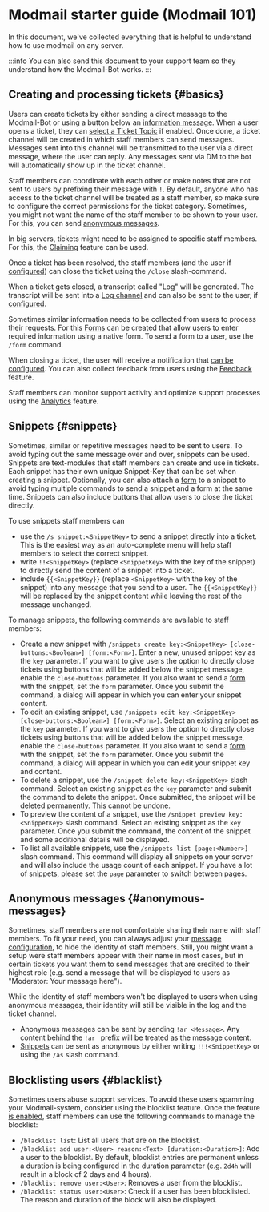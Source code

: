 # Modmail starter guide (Modmail 101)

In this document, we've collected everything that is helpful to understand how to use modmail on any server.

:::info
You can also send this document to your support team so they understand how the Modmail-Bot works.
:::

## Creating and processing tickets {#basics}

Users can create tickets by either sending a direct message to the Modmail-Bot or using a button below
an [information message](/docs/modmail/configuration/modmail-info). When a user opens a ticket, they
can [select a Ticket Topic](/docs/modmail/advanced-features/ticket-topics) if enabled. Once done, a ticket channel will be created
in which staff members can send messages. Messages sent into this channel will be transmitted to the user via a direct
message, where the user can reply. Any messages sent via DM to the bot will automatically show up in the ticket channel.

Staff members can coordinate with each other or make notes that are not sent to users by prefixing their message with
`!`. By default, anyone who has access to the ticket channel will be treated as a staff member, so make sure to
configure the correct permissions for the ticket category. Sometimes, you might not want the name of the staff member to
be shown to your user. For this, you can send [anonymous messages](#anonymous-messages).

In big servers, tickets might need to be assigned to specific staff members. For this,
the [Claiming](/docs/modmail/advanced-features/ticket-claiming) feature can be used.

Once a ticket has been resolved, the staff members (and the user if [configured](/docs/modmail/configuration/ticket-close)) can
close the ticket using the `/close` slash-command.

When a ticket gets closed, a transcript called "Log" will be generated. The transcript will be sent into
a [Log channel](/docs/modmail/configuration/bot-configuration) and can also be sent to the user,
if [configured](/docs/modmail/configuration/ticket-close).

Sometimes similar information needs to be collected from users to process their requests. For
this [Forms](/docs/modmail/advanced-features/forms) can be created that allow users to enter required information using a native
form. To send a form to a user, use the `/form` command.

When closing a ticket, the user will receive a notification that [can be configured](/docs/modmail/configuration/bot-configuration).
You can also collect feedback from users using the [Feedback](/docs/modmail/advanced-features/support-feedback) feature.

Staff members can monitor support activity and optimize support processes using
the [Analytics](/docs/modmail/advanced-features/analytics) feature.

## Snippets {#snippets}

Sometimes, similar or repetitive messages need to be sent to users. To avoid typing out the same message over and over,
snippets can be used. Snippets are text-modules that staff members can create and use in tickets. Each snippet has their
own unique Snippet-Key that can be set when creating a snippet. Optionally, you can also attach
a [form](/docs/modmail/advanced-features/forms) to a snippet to avoid typing multiple commands to send a snippet and a form at the
same time. Snippets can also include buttons that allow users to close the ticket directly.

<SlashCommandExplanation />

To use snippets staff members can

* use the `/s snippet:<SnippetKey>` to send a snippet directly into a ticket. This is the easiest way as an
  auto-complete menu will help staff members to select the correct snippet.
* write `!!<SnippetKey>` (replace `<SnippetKey>` with the key of the snippet) to directly send the content of a snippet
  into a ticket.
* include `{{<SnippetKey}}` (replace `<SnippetKey>` with the key of the snippet) into any message that you send to a
  user. The `{{<SnippetKey}}` will be replaced by the snippet content while leaving the rest of the message unchanged.

To manage snippets, the following commands are available to staff members:

* Create a new snippet with `/snippets create key:<SnippetKey> [close-buttons:<Boolean>] [form:<Form>]`. Enter a new,
  unused snippet key as the `key` parameter. If you want to give users the option to directly close tickets using
  buttons that will be added below the snippet message, enable the `close-buttons` parameter. If you also want to send
  a [form](/docs/modmail/advanced-features/forms) with the snippet, set the `form` parameter. Once you submit the command, a dialog
  will appear in which you can enter your snippet content.
* To edit an existing snippet, use `/snippets edit key:<SnippetKey> [close-buttons:<Boolean>] [form:<Form>]`. Select an
  existing snippet as the `key` parameter. If you want to give users the option to directly close tickets using
  buttons that will be added below the snippet message, enable the `close-buttons` parameter. If you also want to send
  a [form](/docs/modmail/advanced-features/forms) with the snippet, set the `form` parameter. Once you submit the command, a dialog
  will appear in which you can edit your snippet key and content.
* To delete a snippet, use the `/snippet delete key:<SnippetKey>` slash command. Select an existing snippet as the `key`
  parameter and submit the command to delete the snippet. Once submitted, the snippet will be deleted permanently. This
  cannot be undone.
* To preview the content of a snippet, use the `/snippet preview key:<SnippetKey>` slash command. Select an existing
  snippet as the `key` parameter. Once you submit the command, the content of the snippet and some additional details
  will be displayed.
* To list all available snippets, use the `/snippets list [page:<Number>]` slash command. This command will display all
  snippets on your server and will also include the usage count of each snippet. If you have a lot of snippets, please
  set the `page` parameter to switch between pages.

## Anonymous messages {#anonymous-messages}

Sometimes, staff members are not comfortable sharing their name with staff members. To fit your need, you can always
adjust
your [message configuration](/docs/modmail/configuration/advanced-messaging), to hide the identity of staff members. Still, you
might want a setup were staff members appear with their name in most cases, but in certain tickets you want them to send
messages that are credited to their highest role (e.g. send a message that will be displayed to users as "Moderator:
Your message here").

While the identity of staff members won't be displayed to users when using anonymous messages, their identity will still
be visible in the log and the ticket channel.

* Anonymous messages can be sent by sending `!ar <Message>`. Any content behind the `!ar ` prefix will be treated as the
  message content.
* [Snippets](#snippets) can be sent as anonymous by either writing `!!!<SnippetKey>` or using the `/as` slash command.

## Blocklisting users {#blacklist}

Sometimes users abuse support services. To avoid these users spamming your Modmail-system, consider using the blocklist
feature. Once the feature [is enabled](/docs/modmail/configuration/bot-configuration), staff members can use the following commands
to manage the blocklist:

<SlashCommandExplanation />

* `/blacklist list`: List all users that are on the blocklist.
* `/blacklist add user:<User> reason:<Text> [duration:<Duration>]`: Add a user to the blocklist. By default, blocklist
  entries are permanent unless a duration is being configured in the duration parameter (e.g. `2d4h` will result in a
  block of 2 days and 4 hours).
* `/blacklist remove user:<User>`: Removes a user from the blocklist.
* `/blacklist status user:<User>`: Check if a user has been blocklisted. The reason and duration of the block will also
  be displayed.